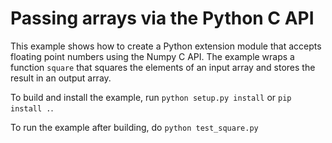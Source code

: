 # Passing arrays via the Python C API

This example shows how to create a Python extension module that accepts floating point numbers using the Numpy C API. The example wraps a function `square` that squares the elements of an input array and stores the result in an output array.

To build and install the example, run `python setup.py install` or `pip install .`.

To run the example after building, do `python test_square.py`

